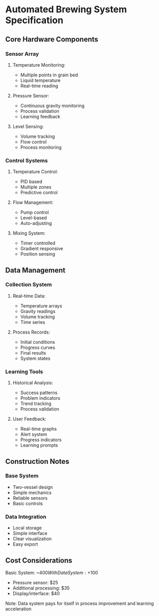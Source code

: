 # Automated Brewing System Specification

## Core Hardware Components

### Sensor Array
1. Temperature Monitoring:
   - Multiple points in grain bed
   - Liquid temperature
   - Real-time reading

2. Pressure Sensor:
   - Continuous gravity monitoring
   - Process validation
   - Learning feedback

3. Level Sensing:
   - Volume tracking
   - Flow control
   - Process monitoring

### Control Systems
1. Temperature Control:
   - PID based
   - Multiple zones
   - Predictive control

2. Flow Management:
   - Pump control
   - Level-based
   - Auto-adjusting

3. Mixing System:
   - Timer controlled
   - Gradient responsive
   - Position sensing

## Data Management

### Collection System
1. Real-time Data:
   - Temperature arrays
   - Gravity readings
   - Volume tracking
   - Time series

2. Process Records:
   - Initial conditions
   - Progress curves
   - Final results
   - System states

### Learning Tools
1. Historical Analysis:
   - Success patterns
   - Problem indicators
   - Trend tracking
   - Process validation

2. User Feedback:
   - Real-time graphs
   - Alert system
   - Progress indicators
   - Learning prompts

## Construction Notes

### Base System
- Two-vessel design
- Simple mechanics
- Reliable sensors
- Basic controls

### Data Integration
- Local storage
- Simple interface
- Clear visualization
- Easy export

## Cost Considerations
Basic System: ~$400
With Data System: +$100
- Pressure sensor: $25
- Additional processing: $35
- Display/interface: $40

Note: Data system pays for itself in process improvement and learning acceleration